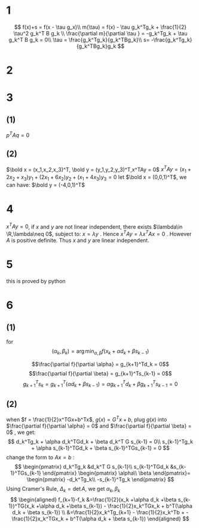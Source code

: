 # 1
$$
f(x)+s = f(x - \tau g_x)\\
m(\tau) = f(x) - \tau g_k^Tg_k + \frac{1}{2} \tau^2 g_k^T B g_k \\
\frac{\partial m}{\partial \tau } = -g_k^Tg_k + \tau g_k^T B g_k = 0\\
\tau = \frac{g_k^Tg_k}{g_k^TBg_k}\\
s= -\frac{g_k^Tg_k}{g_k^TBg_k}g_k
$$

# 2


# 3
## (1)
$p^TAq = 0$
## (2)
$\bold x = (x_1,x_2,x_3)^T, \bold y = (y_1,y_2,y_3)^T,x^TAy = 0$
$x^TAy = (x_1+2x_2+x_3)y_1+(2x_1+6x_2)y_2+(x_1+4x_3)y_3 = 0$
let $\bold x = (0,0,1)^T$, we can have: $\bold y = (-4,0,1)^T$

# 4
$x^TAy = 0$, if $x$ and $y$ are not linear independent, there exists $\lambda\in \R,\lambda\neq 0$, subject to: $x = \lambda y$ . Hence $x^TAy = \lambda x^TAx = 0$ . However $A$ is positive definite. Thus $x$ and $y$ are linear independent.

#  5
this is proved by python

# 6
## (1)
for $$(\alpha_k,\beta_k) =\arg \min_{\alpha,\beta}f(x_k +\alpha d_k +\beta s_{k-1})$$

$$\frac{\partial f}{\partial \alpha} = g_{k+1}^Td_k = 0$$
$$\frac{\partial f}{\partial \beta} = g_{k+1}^Ts_{k-1} = 0$$
$$g_{k+1}^Ts_k = g_{k+1}^T(\alpha d_k +\beta s_{k-1})=\alpha g_{k+1}^Td_k+\beta g_{k+1}^Ts_{k-1} = 0$$

## (2)
when $f = \frac{1}{2}x^TGx+b^Tx$, $g(x) = G^Tx + b$, plug $g(x)$ into $\frac{\partial f}{\partial \alpha} = 0$ and $\frac{\partial f}{\partial \beta} = 0$ , we get:
$$
d_k^Tg_k + \alpha d_k^TGd_k + \beta d_k^T G s_{k-1} = 0\\
s_{k-1}^Tg_k + \alpha s_{k-1}^TGd_k + \beta s_{k-1}^TGs_{k-1} = 0
$$
change the form to $Ax=b$ :
$$
\begin{pmatrix}
d_k^Tg_k &d_k^T G s_{k-1}\\
s_{k-1}^TGd_k &s_{k-1}^TGs_{k-1}
\end{pmatrix}
\begin{pmatrix}
\alpha\\
\beta
\end{pmatrix}=
\begin{pmatrix}
-d_k^Tg_k\\
-s_{k-1}^Tg_k
\end{pmatrix}
$$
Using Cramer's Rule, $\Delta_k = \det A$, we get $\alpha_k, \beta_k$
$$
\begin{aligned}
f_{k+1}-f_k &=\frac{1}{2}(x_k +\alpha d_k +\beta s_{k-1})^TG(x_k +\alpha d_k +\beta s_{k-1}) - \frac{1}{2}x_k^TGx_k + b^T(\alpha d_k + \beta s_{k-1}) \\
&=\frac{1}{2}x_k^Tg_{k+1} - \frac{1}{2}x_k^Tb + - \frac{1}{2}x_k^TGx_k + b^T(\alpha d_k + \beta s_{k-1})
\end{aligned}
$$